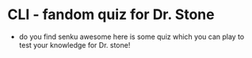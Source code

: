 # CLI - fandom quiz for Dr. Stone
- do you find senku awesome
here is some quiz which you can play to test your knowledge for Dr. stone!
